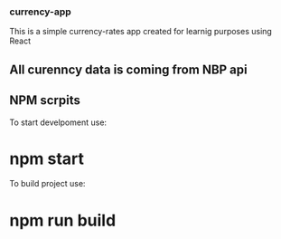 ### currency-app
This is a simple currency-rates app created for learnig purposes using React
## All curenncy data is coming from NBP api

## NPM scrpits
To start develpoment use:
# npm start
To build project use:
# npm run build
